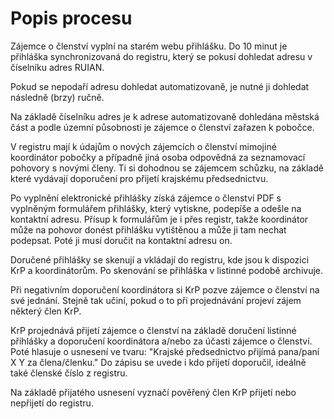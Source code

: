 Popis procesu
=============

Zájemce o členství vyplní na starém webu přihlášku. Do 10 minut je přihláška synchronizovaná do registru, který se pokusí dohledat adresu v číselníku adres RUIAN.

Pokud se nepodaří adresu dohledat automatizovaně, je nutné ji dohledat následně (brzy) ručně.

Na základě číselníku adres je k adrese automatizovaně dohledána městská část a podle územní působnosti je zájemce o členství zařazen k pobočce.

V registru mají k údajům o nových zájemcích o členství mimojiné koordinátor pobočky a případně jiná osoba odpovědná za seznamovací pohovory s novými členy. Ti si dohodnou se zájemcem schůzku, na základě které vydávají doporučení pro přijetí krajskému předsednictvu.

Po vyplnění elektronické přihlášky získá zájemce o členství PDF s vyplněným formulářem přihlášky, který vytiskne, podepíše a odešle na kontaktní adresu. Přísup k formulářům je i přes registr, takže koordinátor může na pohovor donést přihlášku vytištěnou a může ji tam nechat podepsat. Poté ji musí doručit na kontaktní adresu on.

Doručené přihlášky se skenují a vkládají do registru, kde jsou k dispozici KrP a koordinátorům. Po skenování se přihláška v listinné podobě archivuje.

Při negativním doporučení koordinátora si KrP pozve zájemce o členství na své jednání. Stejně tak učiní, pokud o to při projednávání projeví zájem některý člen KrP.

KrP projednává přijetí zájemce o členství na základě doručení listinné přihlášky a doporučení koordinátora a/nebo za účasti zájemce o členství. Poté hlasuje o usnesení ve tvaru: "Krajské předsednictvo přijímá pana/paní X Y za člena/členku." Do zápisu se uvede i kdo přijetí doporučil, ideálně také členské číslo z registru.

Na základě přijatého usnesení vyznačí pověřený člen KrP přijetí nebo nepřijetí do registru.

